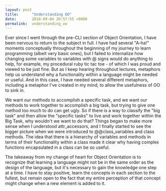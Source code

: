 ```yaml
---
layout: post
title:      "Understanding OO"
date:       2018-09-04 20:57:55 +0000
permalink:  understanding_oo
---
```



Ever since I went through the pre-CLI section of Object Orientation, I have been nervous to return to the subject in full. I have had several "A-ha!" moments conceptually throughout the beginning of my journey to learn programming (albeit very basic ones), but I failed to internalize how changing some variables to variables with @ signs would do anything to help, for example, my procedural ruby tic tac toe - of which I was proud and viewed to be just fine. But as I keep hearing throughout lectures, metaphors help us understand why a functionality within a language might be needed or useful. And in this case, I have needed several different metaphors, including a metaphor I've created in my mind, to allow the usefulness of OO to sink in.

We want our methods to accomplish a specific task, and we want our methods to work together to accomplish a big task, but trying to give one method too much to do can get ugly. So if there is a way to classify the "big task" and then allow the "specific tasks" to live and work together within the Big Task, why wouldn't we want to do that? Things began to make more sense when I understood attr_accessors, and I finally started to see the bigger picture when we were introduced to @@class_variables and class methods. The idea that there is a hierarchy of variables and methods in terms of their functionality within a class made it clear why having complex functions encapsulated in a class can be so useful. 

The takeaway from my change of heart for Object Orientation is to recognize that learning a language might not be in the same order as the design of the language, but it's necessary to gain the knowledge one step at a time. I have to stay positive, learn the concepts in each section to the fullest, but remain open to the fact that my entire perception of that concept might change when a new element is added to it. 



